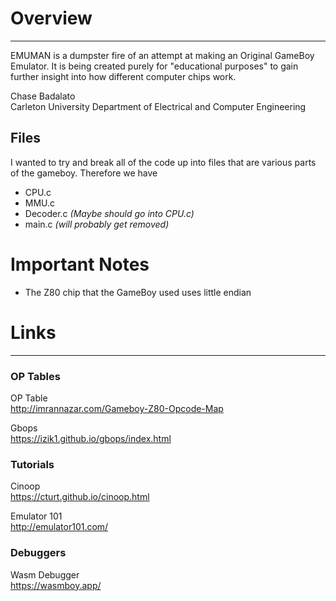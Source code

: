 # Overview
***
EMUMAN is a dumpster fire of an attempt at making an Original GameBoy Emulator.
It is being created purely for "educational purposes" to gain further insight
into how different computer chips work.

Chase Badalato <br>
Carleton University Department of Electrical and Computer Engineering
## Files
I wanted to try and break all of the code up into files that are various parts
of the gameboy.  Therefore we have
- CPU.c
- MMU.c
- Decoder.c *(Maybe should go into CPU.c)*
- main.c *(will probably get removed)*

# Important Notes
- The Z80 chip that the GameBoy used uses little endian

# Links
***
### OP Tables
OP Table <br>
http://imrannazar.com/Gameboy-Z80-Opcode-Map

Gbops <br>
https://izik1.github.io/gbops/index.html

### Tutorials
Cinoop <br>
https://cturt.github.io/cinoop.html

Emulator 101 <br>
http://emulator101.com/
### Debuggers

Wasm Debugger <br>
https://wasmboy.app/